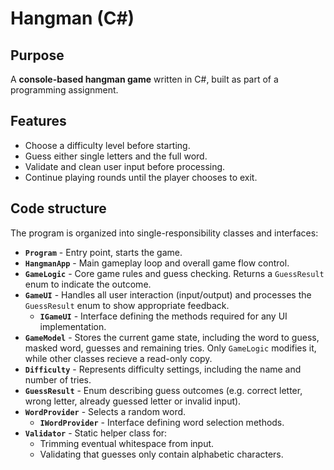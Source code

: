 # Hangman (C#)

## Purpose

A **console-based hangman game** written in C#,
built as part of a programming assignment.

## Features

- Choose a difficulty level before starting.
- Guess either single letters and the full word.
- Validate and clean user input before processing.
- Continue playing rounds until the player chooses to exit.

## Code structure

The program is organized into single-responsibility classes and interfaces:

- **`Program`** - Entry point, starts the game.
- **`HangmanApp`** - Main gameplay loop and overall game flow control.
- **`GameLogic`** - Core game rules and guess checking. Returns a `GuessResult` enum to indicate the outcome.
- **`GameUI`** - Handles all user interaction (input/output) and processes the `GuessResult` enum to show appropriate
  feedback.
    - **`IGameUI`** - Interface defining the methods required for any UI implementation.
- **`GameModel`** - Stores the current game state, including the word to guess, masked word, guesses and remaining
  tries. Only `GameLogic` modifies it, while other classes recieve a read-only copy.
- **`Difficulty`** - Represents difficulty settings, including the name and number of tries.
- **`GuessResult`** - Enum describing guess outcomes (e.g. correct letter, wrong letter, already guessed letter or
  invalid input).
- **`WordProvider`** - Selects a random word.
    - **`IWordProvider`** - Interface defining word selection methods.
- **`Validator`** - Static helper class for:
    - Trimming eventual whitespace from input.
    - Validating that guesses only contain alphabetic characters.
